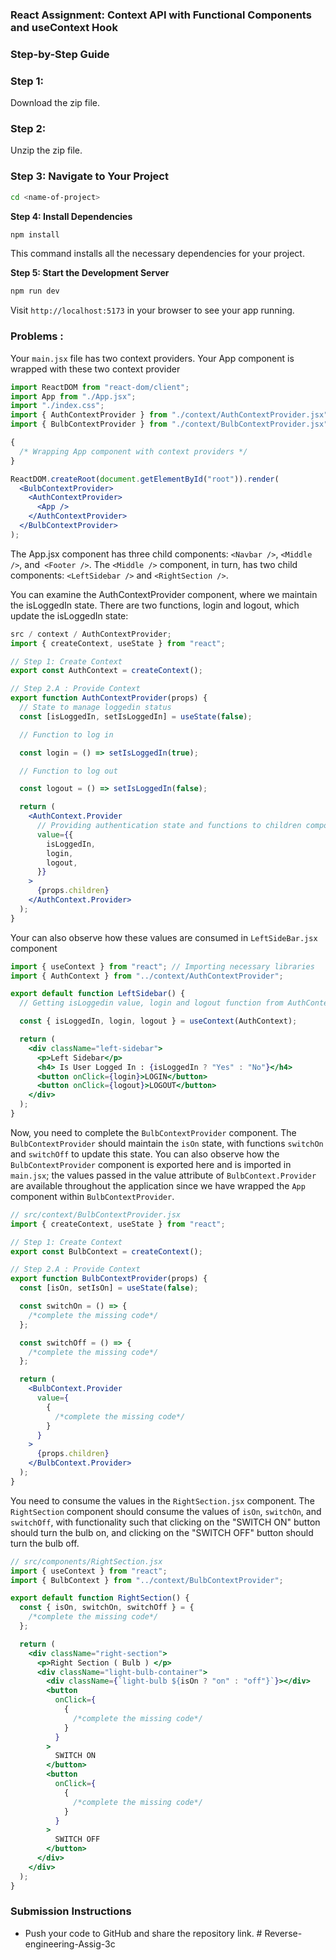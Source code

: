 ### React Assignment: Context API with Functional Components and useContext Hook

### Step-by-Step Guide

### Step 1:

Download the zip file.

### **Step 2**:

Unzip the zip file.

### **Step 3: Navigate to Your Project**

```bash
cd <name-of-project>
```

**Step 4: Install Dependencies**

```bash
npm install
```

This command installs all the necessary dependencies for your project.

**Step 5: Start the Development Server**

```bash
npm run dev
```

Visit `http://localhost:5173` in your browser to see your app running.

### Problems :

Your `main.jsx` file has two context providers. Your App component is wrapped with these two context provider

```jsx
import ReactDOM from "react-dom/client";
import App from "./App.jsx";
import "./index.css";
import { AuthContextProvider } from "./context/AuthContextProvider.jsx";
import { BulbContextProvider } from "./context/BulbContextProvider.jsx";

{
  /* Wrapping App component with context providers */
}

ReactDOM.createRoot(document.getElementById("root")).render(
  <BulbContextProvider>
    <AuthContextProvider>
      <App />
    </AuthContextProvider>
  </BulbContextProvider>
);
```

The App.jsx component has three child components: `<Navbar />`, `<Middle />`, and` <Footer />`. The `<Middle />` component, in turn, has two child components: `<LeftSidebar />` and `<RightSection />`.

You can examine the AuthContextProvider component, where we maintain the isLoggedIn state. There are two functions, login and logout, which update the isLoggedIn state:

```jsx
src / context / AuthContextProvider;
import { createContext, useState } from "react";

// Step 1: Create Context
export const AuthContext = createContext();

// Step 2.A : Provide Context
export function AuthContextProvider(props) {
  // State to manage loggedin status
  const [isLoggedIn, setIsLoggedIn] = useState(false);

  // Function to log in

  const login = () => setIsLoggedIn(true);

  // Function to log out

  const logout = () => setIsLoggedIn(false);

  return (
    <AuthContext.Provider
      // Providing authentication state and functions to children components
      value={{
        isLoggedIn,
        login,
        logout,
      }}
    >
      {props.children}
    </AuthContext.Provider>
  );
}
```

Your can also observe how these values are consumed in `LeftSideBar.jsx` component

```jsx
import { useContext } from "react"; // Importing necessary libraries
import { AuthContext } from "../context/AuthContextProvider";

export default function LeftSidebar() {
  // Getting isLoggedin value, login and logout function from AuthContext

  const { isLoggedIn, login, logout } = useContext(AuthContext);

  return (
    <div className="left-sidebar">
      <p>Left Sidebar</p>
      <h4> Is User Logged In : {isLoggedIn ? "Yes" : "No"}</h4>
      <button onClick={login}>LOGIN</button>
      <button onClick={logout}>LOGOUT</button>
    </div>
  );
}
```

Now, you need to complete the `BulbContextProvider` component. The `BulbContextProvider` should maintain the `isOn` state, with functions `switchOn` and `switchOff` to update this state. You can also observe how the `BulbContextProvider` component is exported here and is imported in `main.jsx`; the values passed in the value attribute of `BulbContext.Provider` are available throughout the application since we have wrapped the `App` component within `BulbContextProvider`.

```jsx
// src/context/BulbContextProvider.jsx
import { createContext, useState } from "react";

// Step 1: Create Context
export const BulbContext = createContext();

// Step 2.A : Provide Context
export function BulbContextProvider(props) {
  const [isOn, setIsOn] = useState(false);

  const switchOn = () => {
    /*complete the missing code*/
  };

  const switchOff = () => {
    /*complete the missing code*/
  };

  return (
    <BulbContext.Provider
      value={
        {
          /*complete the missing code*/
        }
      }
    >
      {props.children}
    </BulbContext.Provider>
  );
}
```

You need to consume the values in the `RightSection.jsx` component. The `RightSection` component should consume the values of `isOn`, `switchOn`, and `switchOff`, with functionality such that clicking on the "SWITCH ON" button should turn the bulb on, and clicking on the "SWITCH OFF" button should turn the bulb off.

```jsx
// src/components/RightSection.jsx
import { useContext } from "react";
import { BulbContext } from "../context/BulbContextProvider";

export default function RightSection() {
  const { isOn, switchOn, switchOff } = {
    /*complete the missing code*/
  };

  return (
    <div className="right-section">
      <p>Right Section ( Bulb ) </p>
      <div className="light-bulb-container">
        <div className={`light-bulb ${isOn ? "on" : "off"}`}></div>
        <button
          onClick={
            {
              /*complete the missing code*/
            }
          }
        >
          SWITCH ON
        </button>
        <button
          onClick={
            {
              /*complete the missing code*/
            }
          }
        >
          SWITCH OFF
        </button>
      </div>
    </div>
  );
}
```

### Submission Instructions

- Push your code to GitHub and share the repository link.
#   R e v e r s e - e n g i n e e r i n g - A s s i g - 3 c  
 